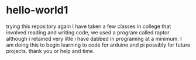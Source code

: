 # hello-world1
trying this repository again 
I have taken a few classes in college that involved reading and writing code, we used a program called raptor although i retained very litle i have dabbed in programing at a minimum. I am doing this to begin learning to code for arduino and pi possibly for future projects. thank you or help and time.
